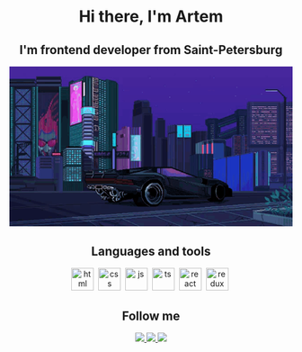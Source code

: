 <div>
<h1 align="center">Hi there,  I'm Artem</h1>
<h2 align="center">I'm frontend developer from Saint-Petersburg</h2>
</div>

<div align="center">
<img src="https://github.com/southatelove/southatelove/blob/main/cyberpunk2077-sports-car.gif">
</div>

<h2 align="center">Languages and tools</h2>

<div align="center">
<img src="https://cdn.jsdelivr.net/gh/devicons/devicon/icons/html5/html5-original.svg" title="html"
width=40 height=40/>&nbsp;
<img src="https://cdn.jsdelivr.net/gh/devicons/devicon/icons/css3/css3-original.svg" title="css"
width=40 height=40/>&nbsp;
<img src="https://cdn.jsdelivr.net/gh/devicons/devicon/icons/javascript/javascript-original.svg" title="js"
width=40 height=40 />&nbsp;
<img src="https://cdn.jsdelivr.net/gh/devicons/devicon/icons/typescript/typescript-original.svg" title="ts"
width=40 height=40/>&nbsp;
<img src="https://cdn.jsdelivr.net/gh/devicons/devicon/icons/react/react-original.svg" title="react"
width=40 height=40/>&nbsp;
<img src="https://cdn.jsdelivr.net/gh/devicons/devicon/icons/redux/redux-original.svg" title="redux"
width=40 height=40/>&nbsp;
</div>

<h2 align="center">Follow me</h2>

<div align="center">
<a href="https://www.linkedin.com/in/artem-vasilev-b68a79272/">
<img src="https://img.shields.io/badge/LinkedIn-0077B5?style=for-the-badge&logo=linkedin&logoColor=white">
</a>
<a href="https://t.me/southatelove/">
<img src="https://img.shields.io/badge/TELEGRAM-0077B5?style=for-the-badge&logo=telegram&logoColor=white">
</a>
<a href="https://vk.com/southatelove">
<img src="https://img.shields.io/badge/VKONTAKTE-0077B5?style=for-the-badge&logo=VK&logoColor=white">
</a>
</div>
